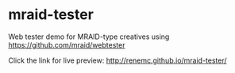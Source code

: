 # mraid-tester
Web tester demo for MRAID-type creatives using https://github.com/mraid/webtester

Click the link for live preview:
http://renemc.github.io/mraid-tester/
